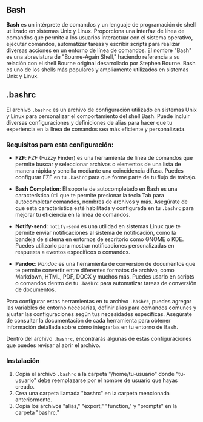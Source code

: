 ## Bash

**Bash** es un intérprete de comandos y un lenguaje de programación de shell utilizado en sistemas Unix y Linux. Proporciona una interfaz de línea de comandos que permite a los usuarios interactuar con el sistema operativo, ejecutar comandos, automatizar tareas y escribir scripts para realizar diversas acciones en un entorno de línea de comandos. El nombre "Bash" es una abreviatura de "Bourne-Again Shell," haciendo referencia a su relación con el shell Bourne original desarrollado por Stephen Bourne. Bash es uno de los shells más populares y ampliamente utilizados en sistemas Unix y Linux.

## .bashrc

El archivo `.bashrc` es un archivo de configuración utilizado en sistemas Unix y Linux para personalizar el comportamiento del shell Bash. Puede incluir diversas configuraciones y definiciones de alias para hacer que tu experiencia en la línea de comandos sea más eficiente y personalizada.

### Requisitos para esta configuración:

- **FZF**: *FZF* (Fuzzy Finder) es una herramienta de línea de comandos que permite buscar y seleccionar archivos o elementos de una lista de manera rápida y sencilla mediante una coincidencia difusa. Puedes configurar FZF en tu `.bashrc` para que forme parte de tu flujo de trabajo.

- **Bash Completion**: El soporte de autocompletado en Bash es una característica útil que te permite presionar la tecla Tab para autocompletar comandos, nombres de archivos y más. Asegúrate de que esta característica esté habilitada y configurada en tu `.bashrc` para mejorar tu eficiencia en la línea de comandos.

- **Notify-send**: `notify-send` es una utilidad en sistemas Linux que te permite enviar notificaciones al sistema de notificación, como la bandeja de sistema en entornos de escritorio como GNOME o KDE. Puedes utilizarlo para mostrar notificaciones personalizadas en respuesta a eventos específicos o comandos.

- **Pandoc**: *Pandoc* es una herramienta de conversión de documentos que te permite convertir entre diferentes formatos de archivo, como Markdown, HTML, PDF, DOCX y muchos más. Puedes usarlo en scripts o comandos dentro de tu `.bashrc` para automatizar tareas de conversión de documentos.

Para configurar estas herramientas en tu archivo `.bashrc`, puedes agregar las variables de entorno necesarias, definir alias para comandos comunes y ajustar las configuraciones según tus necesidades específicas. Asegúrate de consultar la documentación de cada herramienta para obtener información detallada sobre cómo integrarlas en tu entorno de Bash.

Dentro del archivo `.bashrc`, encontrarás algunas de estas configuraciones que puedes revisar al abrir el archivo.

### Instalación

1. Copia el archivo `.bashrc` a la carpeta "/home/tu-usuario" donde "tu-usuario" debe reemplazarse por el nombre de usuario que hayas creado.
2. Crea una carpeta llamada "bashrc" en la carpeta mencionada anteriormente.
3. Copia los archivos "alias," "export," "function," y "prompts" en la carpeta "bashrc."
